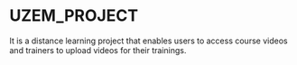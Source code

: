 # UZEM_PROJECT
It is a distance learning project that enables users to access course videos and trainers to upload videos for their trainings.

